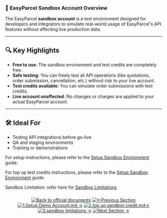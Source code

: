 ### 🧪 EasyParcel Sandbox Account Overview

The EasyParcel **sandbox account** is a test environment designed for developers and integrators to simulate real-world usage of EasyParcel's API features without affecting live production data.

---

## 🔍 Key Highlights

* **Free to use**: The sandbox environment and test credits are completely free.
* **Safe testing**: You can freely test all API operations (like quotations, order submission, cancellation, etc.) without risk to your live account.
* **Test credits available**: You can simulate order submissions with test credits.
* **Live account unaffected**: No changes or charges are applied to your actual EasyParcel account.

---

## 🛠️ Ideal For

* Testing API integrations before go-live
* QA and staging environments
* Training or demonstrations

For setup instructions, please refer to the [Setup Sandbox Environment](1.Setup%20Demo%20Account.md) guide.

For top up test credits instructions, please refer to the [Setup Sandbox Environment](2.top%20up%20sandbox%20credit.md) guide.

Sandbox Limitation:
refer here for [Sandbox Limitations](3.sandbox%20limitations.md) 
<div align="center" style="margin: 1.5rem 0;">

[![Back to official documents](https://img.shields.io/badge/Back_to_official_documents-007ACC?style=for-the-badge&scale=1.3)](../README.md)
[![←Previous Section](https://img.shields.io/badge/Previous_Section_%E2%86%90-FF7733?style=for-the-badge&scale=1.3)](../1.Developer%20Hub)
[![1.Setup Demo Account.md →](https://img.shields.io/badge/1.Setup_Demo_Account_→-00CC88?style=for-the-badge&scale=1.3)](../2.Create%20Sandbox/1.Setup%20Demo%20Account.md)
[![2.top up sandbox credit.md→](https://img.shields.io/badge/2.top_up_sandbox_credit_%E2%86%92-00CC88?style=for-the-badge&scale=1.3)](../2.Create%20Sandbox/2.top%20up%20sandbox%20credit.md)
[![3.sandbox limitations →](https://img.shields.io/badge/3.sandbox_limitations_%E2%86%92-00CC88?style=for-the-badge&scale=1.3)](/2.Create%20Sandbox/3.sandbox%20limitations.md)
[![Next Section →](https://img.shields.io/badge/Next_Section_%E2%86%92-00CC88?style=for-the-badge&scale=1.3)](/3.OAuth%20Authentication)

</div>
